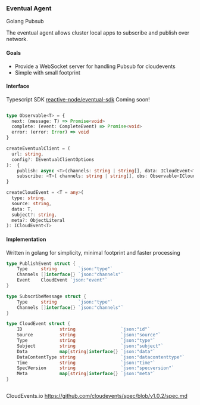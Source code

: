 ### Eventual Agent

Golang Pubsub

The eventual agent allows cluster local apps to subscribe and publish over network.

#### Goals

- Provide a WebSocket server for handling Pubsub for cloudevents
- Simple with small footprint

#### Interface

Typescript SDK [reactive-node/eventual-sdk](https://gitlab.com/adriftdev1/reactive-node/-/tree/master/packages/eventual-sdk) Coming soon!
```ts

type Observable<T> = {
  next: (message: T) => Promise<void>
  complete: (event: CompleteEvent) => Promise<void>
  error: (error: Error) => void
}

createEventualClient = (
  url: string,
  config?: IEventualClientOptions
):  {
    publish: async <T>(channels: string | string[], data: ICloudEvent<T>), 
    subscribe: <T>( channels: string | string[], obs: Observable<ICloudEvent<T>> ): dispose 
}

createCloudEvent = <T = any>(
  type: string,
  source: string,
  data: T,
  subject?: string,
  meta?: ObjectLiteral
): ICloudEvent<T> 

```

#### Implementation
Written in golang for simplicity, minimal footprint and faster processing

```go
type PublishEvent struct {
	Type     string        `json:"type"`
	Channels []interface{} `json:"channels"`
	Event    CloudEvent `json:"event"`
}

type SubscribeMessage struct {
	Type     string        `json:"type"`
	Channels []interface{} `json:"channels"`
}

type CloudEvent struct {
	ID              string                 `json:"id"`
	Source          string                 `json:"source"`
	Type            string                 `json:"type"`
	Subject         string                 `json:"subject"`
	Data            map[string]interface{} `json:"data"`
	DataContentType string                 `json:"datacontenttype"`
	Time            string                 `json:"time"`
	SpecVersion     string                 `json:"specversion"`
	Meta            map[string]interface{} `json:"meta"`
}



```


CloudEvents.io
https://github.com/cloudevents/spec/blob/v1.0.2/spec.md
